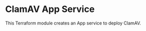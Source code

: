 # ClamAV App Service

This Terraform module creates an App service to deploy ClamAV.

<!-- BEGINNING OF PRE-COMMIT-TERRAFORM DOCS HOOK -->
<!-- END OF PRE-COMMIT-TERRAFORM DOCS HOOK -->

